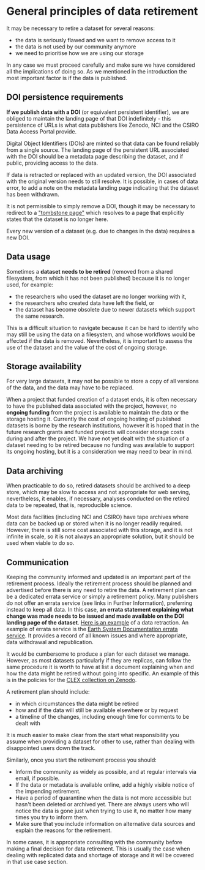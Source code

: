 # General principles of data retirement

It may be necessary to retire a dataset for several reasons:

- the data is seriously flawed and we want to remove access to it
- the data is not used by our community anymore
- we need to prioritise how we are using our storage

In any case we must proceed carefully and make sure we have considered all the implications of doing so. As we mentioned in the introduction the most important factor is if the data is published.

## DOI persistence requirements

**If we publish data with a DOI** (or equivalent persistent identifier), we are obliged to maintain the landing page of that DOI indefinitely - this persistence of URLs is what data publishers like Zenodo, NCI and the CSIRO Data Access Portal provide. 

Digital Object Identifiers (DOIs) are minted so that data can be found reliably from a single source. The landing page of the persistent URL associated with the DOI should be a metadata page describing the dataset, and if public, providing access to the data.

If data is retracted or replaced with an updated version, the DOI associated with the original version needs to still resolve. It is possible, in cases of data error, to add a note on the metadata landing page indicating that the dataset has been withdrawn.

It is not permissible to simply remove a DOI, though it may be necessary to redirect to a ["tombstone page"](https://support.datacite.org/docs/tombstone-pages) which resolves to a page that explicitly states that the dataset is no longer here.

Every new version of a dataset (e.g. due to changes in the data) requires a new DOI.

## Data usage

Sometimes a **dataset needs to be retired** (removed from a shared filesystem, from which it has not been published) because it is no longer used, for example:
- the researchers who used the dataset are no longer working with it, 
- the researchers who created data have left the field, or 
- the dataset has become obsolete due to newer datasets which support the same research. 

This is a difficult situation to navigate because it can be hard to identify who may still be using the data on a filesystem, and whose workflows would be affected if the data is removed. Nevertheless, it is important to assess the use of the dataset and the value of the cost of ongoing storage.

## Storage availability

For very large datasets, it may not be possible to store a copy of all versions of the data, and the data may have to be replaced.

When a project that funded creation of a dataset ends, it is often necessary to have the published data associated with the project, however, no **ongoing funding** from the project is available to maintain the data or the storage hosting it. Currently the cost of ongoing hosting of published datasets is borne by the research institutions, however it is hoped that in the future research grants and funded projects will consider storage costs during and after the project.
We have not yet dealt with the situation of a dataset needing to be retired because no funding was available to support its ongoing hosting, but it is a consideration we may need to bear in mind.

## Data archiving

When practicable to do so, retired datasets should be archived to a deep store, which may be slow to access and not appropriate for web serving, nevertheless, it enables, if necessary, analyses conducted on the retired data to be repeated, that is, reproducible science.

Most data facilities (including NCI and CSIRO) have tape archives where data can be backed up or stored when it is no longer readily required. However, there is still some cost associated with this storage, and it is not infinite in scale, so it is not always an appropriate solution, but it should be used when viable to do so.

## Communication

Keeping the community informed and updated is an important part of the retirement process.
Ideally the retirement process should be planned and advertised before there is any need to retire the data.
A retirement plan can be a dedicated errata service or simply a retirement policy.
Many publishers do not offer an errata service (see links in Further Information), preferring instead to keep all data. In this case, **an errata statement explaining what change was made needs to be issued and made available on the DOI landing page of the dataset**. [Here is an example](https://research.jcu.edu.au/data/published/1507eae78675ccfb3843eb9d004cbb96/) of a data retraction.
An example of errata service is the [Earth System Documentation errata service](https://errata.es-doc.org/static/index.html). It provides a record of all known issues and where appropriate, data withdrawal and republication. 

It would be cumbersome to produce a plan for each dataset we manage. However, as most datasets particularly if they are replicas, can follow the same procedure it is worth to have at list a document explaining when and how the data might be retired without going into specific. An example of this is in the policies for the [CLEX collection on Zenodo](https://zenodo.org/communities/arc-coe-clex-data/about/#retention_policy).

<!-- COMMENT!!!! once we have a similar policy for the ACS reference collection we could maybe use that as an example instead !!! -->

A retirement plan should include:
- in which circumstances the data might be retired
- how and if the data will still be available elsewhere or by request
- a timeline of the changes, including enough time for comments to be dealt with 

It is much easier to make clear from the start what responsibility you assume when providing a dataset for other to use, rather than dealing with disappointed users down the track.

Similarly, once you start the retirement process you should:
* Inform the community as widely as possible, and at regular intervals via email, if possible.
* If the data or metadata is available online, add a highly visible notice of the impending retirement.
* Have a period of quarantine when the data is not more accessible but hasn't been deleted or archived yet. There are always users who will notice the data is gone just when trying to use it, no matter how many times you try to inform them.
* Make sure that you include information on alternative data sources and explain the reasons for the retirement.

In some cases, it is appropriate consulting with the community before making a final decision for data retirement. This is usually the case when dealing with replicated data and shortage of storage and it will be covered in that use case section. 

